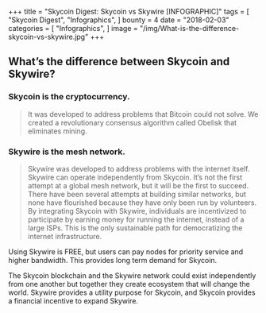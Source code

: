+++
title = "Skycoin Digest: Skycoin vs Skywire [INFOGRAPHIC]"
tags = [
    "Skycoin Digest",
    "Infographics",
]
bounty = 4
date = "2018-02-03"
categories = [
    "Infographics",
]
image = "/img/What-is-the-difference-skycoin-vs-skywire.jpg"
+++


## What’s the difference between Skycoin and Skywire?

### Skycoin is the cryptocurrency.
> It was developed to address problems that Bitcoin could not solve. We created a revolutionary consensus algorithm called Obelisk that eliminates mining.

### Skywire is the mesh network.

> Skywire was developed to address problems with the internet itself. Skywire can operate independently from Skycoin. It’s not the first attempt at a global mesh network, but it will be the first to succeed. There have been several attempts at building similar networks, but none have flourished because they have only been run by volunteers. By integrating Skycoin with Skywire, individuals are incentivized to participate by earning money for running the internet, instead of a large ISPs. This is the only sustainable path for democratizing the internet infrastructure.

Using Skywire is FREE, but users can pay nodes for priority service and higher bandwidth. This provides long term demand for Skycoin.

The Skycoin blockchain and the Skywire network could exist independently from one another but together they create ecosystem that will change the world. Skywire provides a utility purpose for Skycoin, and Skycoin provides a financial incentive to expand Skywire.